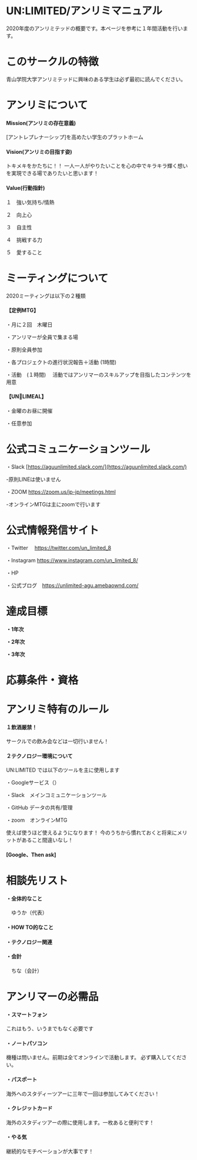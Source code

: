 # UN:LIMITED/アンリミマニュアル

2020年度のアンリミテッドの概要です。本ページを参考に１年間活動を行います。



# このサークルの特徴

青山学院大学アンリミテッドに興味のある学生は必ず最初に読んでください。

# アンリミについて

<h4>Mission(アンリミの存在意義)</h4>
[アントレプレナーシップ]を高めたい学生のプラットホーム

<h4>Vision(アンリミの目指す姿)</h4>
トキメキをかたちに！！
一人一人がやりたいことを心の中でキラキラ輝く想いを実現できる場でありたいと思います！

<h4>Value(行動指針)</h4>

１　強い気持ち/情熱
  
２　向上心

３　自主性

４　挑戦する力

５　愛すること


# ミーティングについて
2020ミーティングは以下の２種類
<h4>【定例MTG】</h4>

・月に２回　木曜日

・アンリマーが全員で集まる場

・原則全員参加

・各プロジェクトの進行状況報告＋活動 (1時間)

・活動　(１時間)
　活動ではアンリマーのスキルアップを目指したコンテンツを用意

<h4>【UN🍴LIMEAL】</h4>

・金曜のお昼に開催

・任意参加

# 公式コミュニケーションツール

・Slack [https://aguunlimited.slack.com/](https://aguunlimited.slack.com/)

-原則LINEは使いません

・ZOOM  https://zoom.us/jp-jp/meetings.html

-オンラインMTGは主にzoomで行います

# 公式情報発信サイト

・Twitter　 https://twitter.com/un_limited_8

・Instagram  https://www.instagram.com/un_limited_8/

・HP　

・公式ブログ　https://unlimited-agu.amebaownd.com/


# 達成目標
<h4>
 
・1年次
  
・2年次

・3年次

</h4>

# 応募条件・資格



# アンリミ特有のルール

<h4>１飲酒厳禁！</h4>

サークルでの飲み会などは一切行いません！

<h4>２テクノロジー環境について</h4>

UN:LIMITED では以下のツールを主に使用します

・Googleサービス（）
  
・Slack　メインコミュニケーションツール

・GitHub データの共有/管理

・zoom　オンラインMTG


使えば使うほど使えるようになります！
今のうちから慣れておくと将来にメリットがあること間違いなし！


<h4>[Google、Then ask]</h4>

# 相談先リスト

<h4>・全体的なこと</h4>　ゆうか（代表）
 
<h4>・HOW TO的なこと</h4>
  
<h4>・テクノロジー関連</h4>

<h4>・会計</h4>　ちな（会計）



# アンリマーの必需品
<h4>・スマートフォン</h4>
  これはもう、いうまでもなく必要です
  
<h4>・ノートパソコン</h4>
  機種は問いません。前期は全てオンラインで活動します。
  必ず購入してください。
  
<h4>・パスポート</h4>
海外へのスタディーツアーに三年で一回は参加してみてください！

<h4>・クレジットカード</h4>
海外のスタディツアーの際に使用します。一枚あると便利です！

<h4>・やる気</h4>
継続的なモチベーションが大事です！


